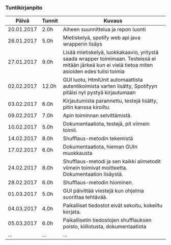 ﻿### Tuntikirjanpito
Päivä | Tunnit | Kuvaus
--------------- | ----- | ------
20.01.2017 | 2.0h | Aiheen suunnittelua ja repon luonti
26.01.2017 | 5.0h | Mietiskelyä, spotify web api java wrapperin lisäys
27.01.2017 | 9.0h | Lisää mietiskelyä, luokkakaavio, yritystä saada wrapper toimimaan. Testeissä ei mitään järkeä kun ei vielä tietoa miten asioiden edes tulisi toimia
02.02.2017 | 12.0h | GUI luotu, HtmlUnit automaattista autentikoimista varten lisätty, Spotifyyn pitäisi nyt pystyä kirjautumaan
03.02.2017 | 6.0h | Kirjautumista parannettu, testejä lisätty, pitin kanssa kiroiltu.
09.02.2017 | 7.0h | Apin toiminnan selvittämistä.
10.02.2017 | 5.0h | Dokumentaatiota, testejä, pit viimein toimii.
14.02.2017 | 8.0h | Shufflaus-metodin tekemistä
17.02.2017 | 6.0h | Dokumentaatiota, hieman GUIn muokkausta
24.02.2017 | 8.0h | Shufflaus-metodi ja sen kaikki alimetodit viimein toimivat moitteetta. Dokumentaation lisäystä.
28.02.2017 | 6.0h | Shufflaus-metodin hiominen.
01.03.2017 | 5.0h | GUI päivittää viestejä kun ohjelma suorittaa tehtävää.
04.03.2017 | 4.0h | Paikalliset tiedostot eivät sekoitu, kokeiltu korjata.
05.03.2017 | 6.0h | Paikallisetin tiedostojen shufflauksen poisto, kiillotusta, dokumentaatiota
... | ... | ...
